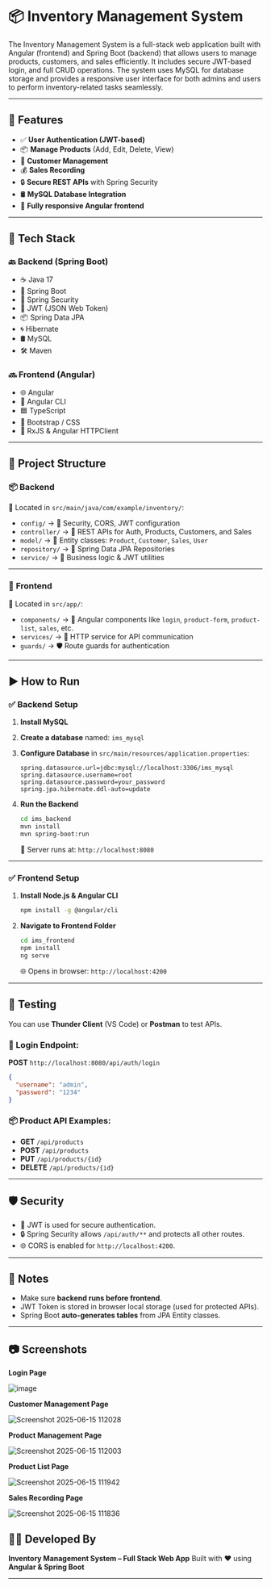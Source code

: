# 📦 **Inventory Management System**

The Inventory Management System is a full-stack web application built with Angular (frontend) and Spring Boot (backend) that allows users to manage products, customers, and sales efficiently. It includes secure JWT-based login, and full CRUD operations. The system uses MySQL for database storage and provides a responsive user interface for both admins and users to perform inventory-related tasks seamlessly.

---

## 🚀 **Features**

* ✅ **User Authentication (JWT-based)**
* 📦 **Manage Products** (Add, Edit, Delete, View)
* 👥 **Customer Management**
* 💰 **Sales Recording**
* 🔒 **Secure REST APIs** with Spring Security
* 🛢️ **MySQL Database Integration**
* 📱 **Fully responsive Angular frontend**

---

## 🧰 **Tech Stack**

### 🔙 **Backend (Spring Boot)**

* ☕ Java 17
* 🚀 Spring Boot
* 🔐 Spring Security
* 🔑 JWT (JSON Web Token)
* 📦 Spring Data JPA
* 🌀 Hibernate
* 🛢️ MySQL
* 🛠️ Maven

### 🔜 **Frontend (Angular)**

* 🌐 Angular
* 🧪 Angular CLI
* 🟦 TypeScript
* 🎨 Bootstrap / CSS
* 🔄 RxJS & Angular HTTPClient

---

## 📁 **Project Structure**

### 📦 **Backend**

📂 Located in `src/main/java/com/example/inventory/`:

* `config/` → 🔐 Security, CORS, JWT configuration
* `controller/` → 📡 REST APIs for Auth, Products, Customers, and Sales
* `model/` → 🧩 Entity classes: `Product`, `Customer`, `Sales`, `User`
* `repository/` → 💾 Spring Data JPA Repositories
* `service/` → 🧠 Business logic & JWT utilities

---

### 📂 **Frontend**

📂 Located in `src/app/`:

* `components/` → 🧱 Angular components like `login`, `product-form`, `product-list`, `sales`, etc.
* `services/` → 🔄 HTTP service for API communication
* `guards/` → 🛡️ Route guards for authentication

---

## ▶️ **How to Run**

### ✅ **Backend Setup**

1. **Install MySQL**
2. **Create a database** named: `ims_mysql`
3. **Configure Database** in `src/main/resources/application.properties`:

   ```properties
   spring.datasource.url=jdbc:mysql://localhost:3306/ims_mysql  
   spring.datasource.username=root  
   spring.datasource.password=your_password  
   spring.jpa.hibernate.ddl-auto=update  
   ```
4. **Run the Backend**

   ```bash
   cd ims_backend
   mvn install
   mvn spring-boot:run
   ```

   📌 Server runs at: `http://localhost:8080`

---

### ✅ **Frontend Setup**

1. **Install Node.js & Angular CLI**

   ```bash
   npm install -g @angular/cli
   ```
2. **Navigate to Frontend Folder**

   ```bash
   cd ims_frontend
   npm install
   ng serve
   ```

   🌐 Opens in browser: `http://localhost:4200`

---

## 🧪 **Testing**

You can use **Thunder Client** (VS Code) or **Postman** to test APIs.

### 🔐 Login Endpoint:

**POST** `http://localhost:8080/api/auth/login`

```json
{
  "username": "admin",
  "password": "1234"
}
```

### 📦 Product API Examples:

* **GET** `/api/products`
* **POST** `/api/products`
* **PUT** `/api/products/{id}`
* **DELETE** `/api/products/{id}`

---

## 🛡️ **Security**

* 🔑 JWT is used for secure authentication.
* 🔒 Spring Security allows `/api/auth/**` and protects all other routes.
* 🌐 CORS is enabled for `http://localhost:4200`.

---

## 📌 **Notes**

* Make sure **backend runs before frontend**.
* JWT Token is stored in browser local storage (used for protected APIs).
* Spring Boot **auto-generates tables** from JPA Entity classes.

---

## 📷 **Screenshots**

**Login Page**

![image](https://github.com/user-attachments/assets/1fd78d29-7ca6-421e-aaee-aab705e9c70e)

**Customer Management Page**

![Screenshot 2025-06-15 112028](https://github.com/user-attachments/assets/ab168f6b-f532-4509-bbee-cf0a84e09120)

**Product Management Page**

![Screenshot 2025-06-15 112003](https://github.com/user-attachments/assets/7d3d4c59-6054-4820-80aa-e38c94b3b8d5)

**Product List Page**

![Screenshot 2025-06-15 111942](https://github.com/user-attachments/assets/57aafd9d-9cc6-4ce6-98f6-6542b98bdf19)

**Sales Recording Page**

![Screenshot 2025-06-15 111836](https://github.com/user-attachments/assets/d414a073-06a5-4efa-a36e-93b34f651452)

## 👨‍💻 **Developed By**

**Inventory Management System – Full Stack Web App**
Built with ❤️ using **Angular & Spring Boot**

---


